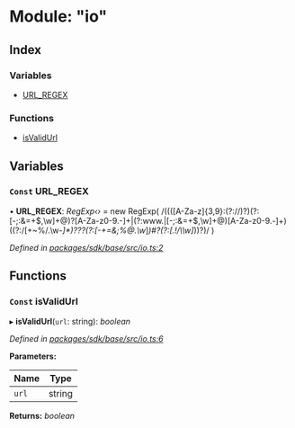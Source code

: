 # Module: "io"

## Index

### Variables

* [URL_REGEX](_io_.md#const-url_regex)

### Functions

* [isValidUrl](_io_.md#const-isvalidurl)

## Variables

### `Const` URL_REGEX

• **URL_REGEX**: *RegExp‹›* = new RegExp(
  /((([A-Za-z]{3,9}:(?:\/\/)?)(?:[\-;:&=\+\$,\w]+@)?[A-Za-z0-9\.\-]+|(?:www\.|[\-;:&=\+\$,\w]+@)[A-Za-z0-9\.\-]+)((?:\/[\+~%\/\.\w\-_]*)?\??(?:[\-\+=&;%@\.\w_]*)#?(?:[\.\!\/\\\w]*))?)/
)

*Defined in [packages/sdk/base/src/io.ts:2](https://github.com/medhak1/celo-monorepo/blob/master/packages/sdk/base/src/io.ts#L2)*

## Functions

### `Const` isValidUrl

▸ **isValidUrl**(`url`: string): *boolean*

*Defined in [packages/sdk/base/src/io.ts:6](https://github.com/medhak1/celo-monorepo/blob/master/packages/sdk/base/src/io.ts#L6)*

**Parameters:**

Name | Type |
------ | ------ |
`url` | string |

**Returns:** *boolean*
